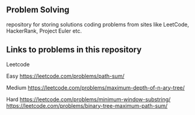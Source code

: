 ## Problem Solving

repository for storing solutions coding problems from sites like LeetCode, HackerRank, Project Euler etc.

## Links to problems in this repository

Leetcode

Easy
https://leetcode.com/problems/path-sum/

Medium
https://leetcode.com/problems/maximum-depth-of-n-ary-tree/

Hard
https://leetcode.com/problems/minimum-window-substring/
https://leetcode.com/problems/binary-tree-maximum-path-sum/
